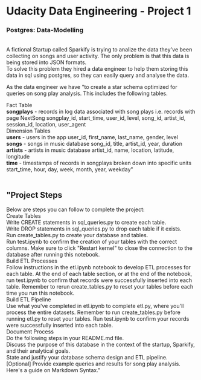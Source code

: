 # Udacity Data Engineering - Project 1 
### Postgres: Data-Modelling
<br/>
A fictional Startup called Sparkify is trying to analize the data they've been collecting on songs and user activity. The only problem is that this data is being stored into JSON formats. <br/>
To solve this problem they hired a data engineer to help them storing this data in sql using postgres, so they can easily query and analyse the data. 


As the data engineer we have "to create a star schema optimized for queries on song play analysis. This includes the following tables.

Fact Table <br/>
<b>songplays</b> - records in log data associated with song plays i.e. records with page NextSong
songplay_id, start_time, user_id, level, song_id, artist_id, session_id, location, user_agent
<br/>
Dimension Tables
<br/>
<b>users</b> - users in the app
user_id, first_name, last_name, gender, level
<br/>
<b>songs</b> - songs in music database
song_id, title, artist_id, year, duration
<br/>
<b>artists</b> - artists in music database
artist_id, name, location, latitude, longitude
<br/>
<b>time</b> - timestamps of records in songplays broken down into specific units
start_time, hour, day, week, month, year, weekday"
<br/>
<br/>
## "Project Steps
Below are steps you can follow to complete the project:
<br/>
Create Tables<br/>
Write CREATE statements in sql_queries.py to create each table.<br/>
Write DROP statements in sql_queries.py to drop each table if it exists.<br/>
Run create_tables.py to create your database and tables.<br/>
Run test.ipynb to confirm the creation of your tables with the correct columns. Make sure to click "Restart kernel" to close the connection to the database after running this notebook.<br/>
Build ETL Processes<br/>
Follow instructions in the etl.ipynb notebook to develop ETL processes for each table. At the end of each table section, or at the end of the notebook, run test.ipynb to confirm that records were successfully inserted into each table. Remember to rerun create_tables.py to reset your tables before each time you run this notebook.
<br/>
Build ETL Pipeline<br/>
Use what you've completed in etl.ipynb to complete etl.py, where you'll process the entire datasets. Remember to run create_tables.py before running etl.py to reset your tables. Run test.ipynb to confirm your records were successfully inserted into each table.
<br/>
Document Process<br/>
Do the following steps in your README.md file.
<br/>
Discuss the purpose of this database in the context of the startup, Sparkify, and their analytical goals.<br/>
State and justify your database schema design and ETL pipeline.<br/>
[Optional] Provide example queries and results for song play analysis.<br/>
Here's a guide on Markdown Syntax."<br/>
 
